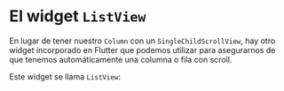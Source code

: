 # El widget `ListView`

En lugar de tener nuestro `Column` con un `SingleChildScrollView`, hay otro widget incorporado en Flutter que podemos utilizar para asegurarnos de que tenemos automáticamente una columna o fila con scroll.

Este widget se llama `ListView`:

```dart

```